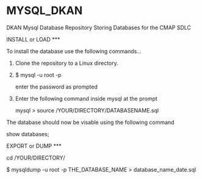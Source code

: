# MYSQL_DKAN
DKAN Mysql Database Repository Storing Databases for the CMAP SDLC

INSTALL or LOAD ***

To install the database use the following commands...

1) Clone the repository to a Linux directory.

2) $ mysql -u root -p

   enter the password as prompted

3) Enter the following command inside mysql at the prompt

   mysql > source /YOUR/DIRECTORY/DATABASENAME.sql

The database should now be visable using the following command

show databases;

EXPORT or DUMP ***

cd /YOUR/DIRECTORY/

$ mysqldump -u root -p THE_DATABASE_NAME > database_name_date.sql
